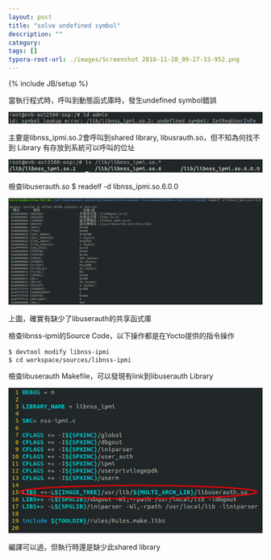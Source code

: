 ```yaml
---
layout: post
title: "solve undefined symbol"
description: ""
category: 
tags: []
typora-root-url: ./images/Screenshot 2018-11-28_09-27-33-952.png
---
```

{% include JB/setup %}

當執行程式時，呼叫到動態函式庫時，發生undefined symbol錯誤

![image-20181128093116051](/../../../assets/themes/image-20181128093116051.png)

主要是libnss_ipmi.so.2會呼叫到shared library, libusrauth.so，但不知為何找不到
Library 有存放到系統可以呼叫的位址

![image-20181128093558628](/../../../assets/themes/image-20181128093558628.png)

檢查libuserauth.so
$ readelf -d libnss_ipmi.so.6.0.0

![image-20181128093740748](/../../../assets/themes/image-20181128093740748.png)

上圖，確實有缺少了libuserauth的共享函式庫

檢查libnss-ipmi的Source Code，以下操作都是在Yocto提供的指令操作
```
$ devtool modify libnss-ipmi
$ cd workspace/sources/libnss-ipmi  
```
檢查libuserauth Makefile，可以發現有link到libuserauth Library

![image-20181128094322499](/../../../assets/themes/image-20181128094322499.png)

編譯可以過，但執行時還是缺少此shared library

